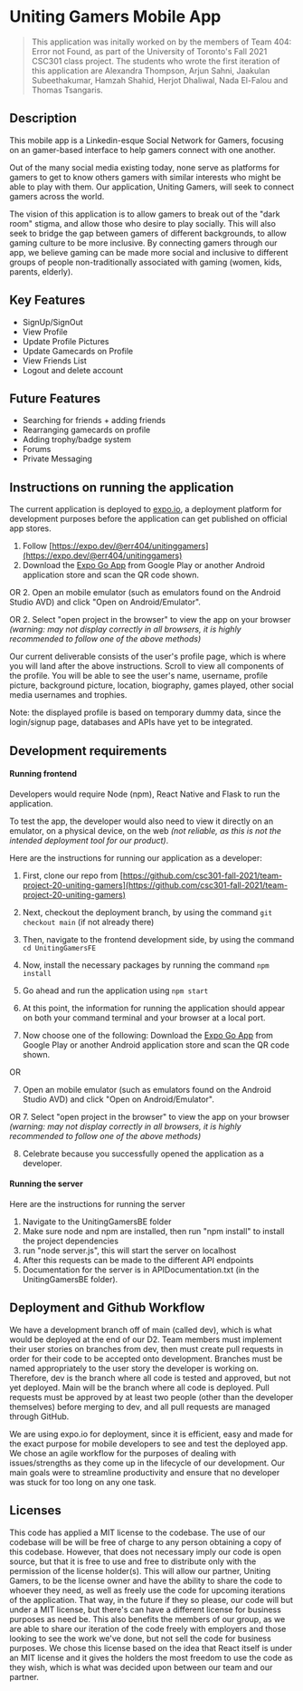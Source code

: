 # Uniting Gamers Mobile App

> This application was initally worked on by the members of Team 404: Error not Found, as part of the University of Toronto's Fall 2021 CSC301 class project. The students who wrote the first iteration of this application are Alexandra Thompson, Arjun Sahni, Jaakulan Subeethakumar, Hamzah Shahid, Herjot Dhaliwal, Nada El-Falou and Thomas Tsangaris.

## Description

This mobile app is a Linkedin-esque Social Network for Gamers, focusing on an gamer-based interface to help gamers connect with one another.

Out of the many social media existing today, none serve as platforms for gamers to get to know others gamers with similar interests who might be able to play with them. Our application, Uniting Gamers, will seek to connect gamers across the world.

The vision of this application is to allow gamers to break out of the "dark room" stigma, and allow those who desire to play socially. This will also seek to bridge the gap between gamers of different backgrounds, to allow gaming culture to be more inclusive. By connecting gamers through our app, we believe gaming can be made more social and inclusive to different groups of people non-traditionally associated with gaming (women, kids, parents, elderly).

## Key Features

- SignUp/SignOut
- View Profile
- Update Profile Pictures
- Update Gamecards on Profile
- View Friends List
- Logout and delete account

## Future Features
- Searching for friends + adding friends
- Rearranging gamecards on profile
- Adding trophy/badge system
- Forums
- Private Messaging

## Instructions on running the application

The current application is deployed to [expo.io](expo.io), a deployment platform for development purposes before the application can get published on official app stores.

1. Follow [https://expo.dev/@err404/unitinggamers](https://expo.dev/@err404/unitinggamers)
2. Download the [Expo Go App](https://expo.dev/client) from Google Play or another Android application store and scan the QR code shown.

OR
2. Open an mobile emulator (such as emulators found on the Android Studio AVD) and click "Open on Android/Emulator".

OR
2. Select "open project in the browser" to view the app on your browser *(warning: may not display correctly in all browsers, it is highly recommended to follow one of the above methods)*

Our current deliverable consists of the user's profile page, which is where you will land after the above instructions. Scroll to view all components of the profile. You will be able to see the user's name, username, profile picture, background picture, location, biography, games played, other social media usernames and trophies.

Note: the displayed profile is based on temporary dummy data, since the login/signup page, databases and APIs have yet to be integrated.

## Development requirements

#### Running frontend
Developers would require Node (npm), React Native and Flask to run the application.

To test the app, the developer would also need to view it directly on an emulator, on a physical device, on the web *(not reliable, as this is not the intended deployment tool for our product)*.

Here are the instructions for running our application as a developer:

1. First, clone our repo from [https://github.com/csc301-fall-2021/team-project-20-uniting-gamers](https://github.com/csc301-fall-2021/team-project-20-uniting-gamers)

2. Next, checkout the deployment branch, by using the command `git checkout main` (if not already there)

3. Then, navigate to the frontend development side, by using the command `cd UnitingGamersFE`

4. Now, install the necessary packages by running the command `npm install`

5. Go ahead and run the application using `npm start`

6. At this point, the information for running the application should appear on both your command terminal and your browser at a local port.

7. Now choose one of the following: Download the [Expo Go App](https://expo.dev/client) from Google Play or another Android application store and scan the QR code shown.

OR

7. Open an mobile emulator (such as emulators found on the Android Studio AVD) and click "Open on Android/Emulator".

OR
7. Select "open project in the browser" to view the app on your browser *(warning: may not display correctly in all browsers, it is highly recommended to follow one of the above methods)*

8. Celebrate because you successfully opened the application as a developer.

#### Running the server
Here are the instructions for running the server
1. Navigate to the UnitingGamersBE folder
2. Make sure node and npm are installed, then run "npm install" to install the project dependencies
3. run "node server.js", this will start the server on localhost
4. After this requests can be made to the different API endpoints
5. Documentation for the server is in APIDocumentation.txt (in the UnitingGamersBE folder).

## Deployment and Github Workflow

We have a development branch off of main (called dev), which is what would be deployed at the end of our D2. Team members must implement their user stories on branches from dev, then must create pull requests in order for their code to be accepted onto development. Branches must be named appropriately to the user story the developer is working on. Therefore, dev is the branch where all code is tested and approved, but not yet deployed. Main will be the branch where all code is deployed. Pull requests must be approved by at least two people (other than the developer themselves) before merging to dev, and all pull requests are managed through GitHub.

We are using expo.io for deployment, since it is efficient, easy and made for the exact purpose for mobile developers to see and test the deployed app. We chose an agile workflow for the purposes of dealing with issues/strengths as they come up in the lifecycle of our development. Our main goals were to streamline productivity and ensure that no developer was stuck for too long on any one task.

## Licenses

This code has applied a MIT license to the codebase. The use of our codebase will be will be free of charge to any person obtaining a copy of this codebase. However, that does not necessary imply our code is open source, but that it is free to use and free to distribute only with the permission of the license holder(s). This will allow our partner, Uniting Gamers, to be the license owner and have the ability to share the code to whoever they need, as well as freely use the code for upcoming iterations of the application. That way, in the future if they so please, our code will but under a MIT license, but there's can have a different license for business purposes as need be. This also benefits the members of our group, as we are able to share our iteration of the code freely with employers and those looking to see the work we've done, but not sell the code for business purposes. We chose this license based on the idea that React itself is under an MIT license and it gives the holders the most freedom to use the code as they wish, which is what was decided upon between our team and our partner.
